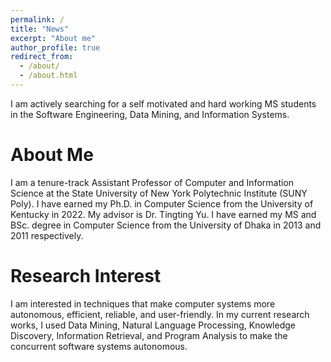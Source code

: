 ```yaml
---
permalink: /
title: "News"
excerpt: "About me"
author_profile: true
redirect_from: 
  - /about/
  - /about.html
---
```

I am actively searching for a self motivated and hard working MS students in the Software Engineering, Data Mining, and Information Systems.

About Me
======

I am a tenure-track Assistant Professor of Computer and Information Science at the State University of New York Polytechnic Institute (SUNY Poly). I have earned my Ph.D. in Computer Science from the University of Kentucky in 2022. My advisor is Dr. Tingting Yu. I have earned my MS and BSc. degree in Computer Science from the University of Dhaka in 2013 and 2011 respectively.


Research Interest
======
I am interested in techniques that make computer systems more autonomous, efficient, reliable, and user-friendly. In my current research works, I used Data Mining, Natural Language Processing, Knowledge Discovery, Information Retrieval, and Program Analysis to make the concurrent software systems autonomous.  



